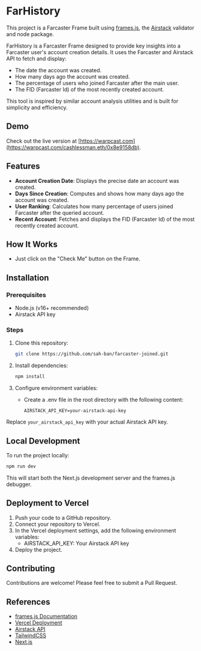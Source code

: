 # FarHistory

This project is a Farcaster Frame built using [frames.js](https://framesjs.org/), the [Airstack](https://airstack.xyz/) validator and node package.

FarHistory is a Farcaster Frame designed to provide key insights into a Farcaster user's account creation details. It uses the Farcaster and Airstack API to fetch and display:
- The date the account was created.
- How many days ago the account was created.
- The percentage of users who joined Farcaster after the main user.
- The FID (Farcaster Id) of the most recently created account.

This tool is inspired by similar account analysis utilities and is built for simplicity and efficiency.

## Demo
Check out the live version at [https://warpcast.com](https://warpcast.com/cashlessman.eth/0x8e9158db).

## Features
- **Account Creation Date**: Displays the precise date an account was created.
- **Days Since Creation**: Computes and shows how many days ago the account was created.
- **User Ranking**: Calculates how many percentage of users joined Farcaster after the queried account.
- **Recent Account**: Fetches and displays the FID (Farcaster Id) of the most recently created account.

## How It Works
- Just click on the "Check Me" button on the Frame.

## Installation

### Prerequisites
- Node.js (v16+ recommended)
- Airstack API key

### Steps
1. Clone this repository:
    ```bash
    git clone https://github.com/sah-ban/farcaster-joined.git
    ```

2. Install dependencies:
    ```bash
    npm install
    ```

3. Configure environment variables:
    - Create a .env file in the root directory with the following content:
      ```env
      AIRSTACK_API_KEY=your-airstack-api-key
      ```
Replace `your_airstack_api_key` with your actual Airstack API key.

## Local Development
To run the project locally:
```bash
npm run dev
```
This will start both the Next.js development server and the frames.js debugger.
## Deployment to Vercel
1.	Push your code to a GitHub repository.
2.	Connect your repository to Vercel.
3.	In the Vercel deployment settings, add the following environment variables:
    - AIRSTACK_API_KEY: Your Airstack API key
4.  Deploy the project.
## Contributing
Contributions are welcome! Please feel free to submit a Pull Request.
## References
-  [frames.js Documentation](https://framesjs.org/)
-  [Vercel Deployment](https://vercel.com/docs/deployments/overview)
-  [Airstack API](https://docs.airstack.xyz/airstack-docs-and-faqs)
-  [TailwindCSS](https://tailwindcss.com/)
-  [Next.js](https://nextjs.org/)

